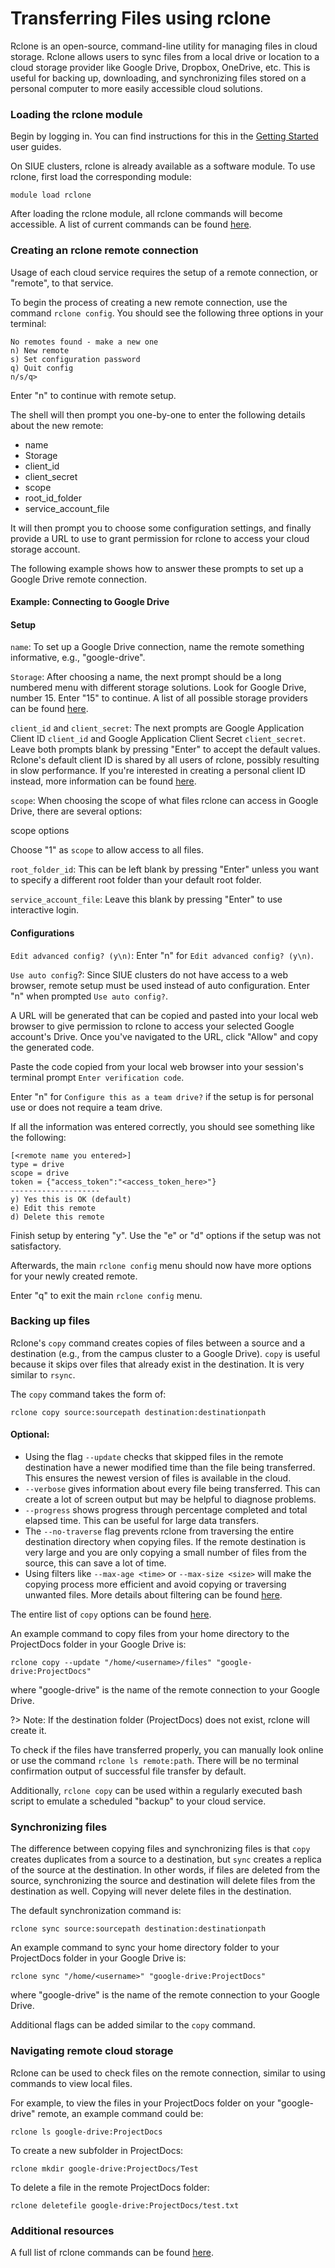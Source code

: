 # Transferring Files using rclone

Rclone is an open-source, command-line utility for managing files in cloud storage. Rclone allows users to sync files from a local drive or location to a cloud storage provider like Google Drive, Dropbox, OneDrive, etc. This is useful for backing up, downloading, and synchronizing files stored on a personal computer to more easily accessible cloud solutions.

### Loading the rclone module

Begin by logging in. You can find instructions for this in the [Getting Started](user_guides/getting-started.md) user guides.

On SIUE clusters, rclone is already available as a software module. To use rclone, first load the corresponding module:

```
module load rclone
```

After loading the rclone module, all rclone commands will become accessible. A list of current commands can be found [here](https://rclone.org/commands/).

### Creating an rclone remote connection

Usage of each cloud service requires the setup of a remote connection, or "remote", to that service.

To begin the process of creating a new remote connection, use the command `rclone config`. You should see the following three options in your terminal:

```
No remotes found - make a new one
n) New remote
s) Set configuration password
q) Quit config
n/s/q>
```

Enter "n" to continue with remote setup.

The shell will then prompt you one-by-one to enter the following details about the new remote:

* name
* Storage
* client_id
* client_secret
* scope
* root_id_folder
* service_account_file

It will then prompt you to choose some configuration settings, and finally provide a URL to use to grant permission for rclone to access your cloud storage account.

The following example shows how to answer these prompts to set up a Google Drive remote connection.

#### Example: Connecting to Google Drive

#### Setup

`name`: To set up a Google Drive connection, name the remote something informative, e.g., "google-drive".

`Storage`: After choosing a name, the next prompt should be a long numbered menu with different storage solutions. Look for Google Drive, number 15. Enter "15" to continue. A list of all possible storage providers can be found [here](https://github.com/rclone/rclone/blob/master/README.md).

`client_id` and `client_secret`: The next prompts are Google Application Client ID `client_id` and Google Application Client Secret `client_secret`. Leave both prompts blank by pressing "Enter" to accept the default values. Rclone's default client ID is shared by all users of rclone, possibly resulting in slow performance. If you're interested in creating a personal client ID instead, more information can be found [here](https://rclone.org/drive/#making-your-own-client-id).

`scope`: When choosing the scope of what files rclone can access in Google Drive, there are several options:

scope options

Choose "1" as `scope` to allow access to all files.

`root_folder_id`: This can be left blank by pressing "Enter" unless you want to specify a different root folder than your default root folder.

`service_account_file`: Leave this blank by pressing "Enter" to use interactive login.

#### Configurations

`Edit advanced config? (y\n)`: Enter "n" for `Edit advanced config? (y\n)`.

`Use auto config`?: Since SIUE clusters do not have access to a web browser, remote setup must be used instead of auto configuration. Enter "n" when prompted `Use auto config?`.

A URL will be generated that can be copied and pasted into your local web browser to give permission to rclone to access your selected Google account's Drive. Once you've navigated to the URL, click "Allow" and copy the generated code.

Paste the code copied from your local web browser into your session's terminal prompt `Enter verification code`.

Enter "n" for `Configure this as a team drive?` if the setup is for personal use or does not require a team drive.

If all the information was entered correctly, you should see something like the following:

```
[<remote name you entered>]
type = drive
scope = drive
token = {"access_token":"<access_token_here>"}
--------------------
y) Yes this is OK (default)
e) Edit this remote
d) Delete this remote
```

Finish setup by entering "y". Use the "e" or "d" options if the setup was not satisfactory.

Afterwards, the main `rclone config` menu should now have more options for your newly created remote.

Enter "q" to exit the main `rclone config` menu.

### Backing up files

Rclone's `copy` command creates copies of files between a source and a destination (e.g., from the campus cluster to a Google Drive). `copy` is useful because it skips over files that already exist in the destination. It is very similar to `rsync`.

The `copy` command takes the form of:

```
rclone copy source:sourcepath destination:destinationpath
```

#### Optional:

* Using the flag `--update` checks that skipped files in the remote destination have a newer modified time than the file being transferred. This ensures the newest version of files is available in the cloud.
* `--verbose` gives information about every file being transferred. This can create a lot of screen output but may be helpful to diagnose problems.
* `--progress` shows progress through percentage completed and total elapsed time. This can be useful for large data transfers.
* The `--no-traverse` flag prevents rclone from traversing the entire destination directory when copying files. If the remote destination is very large and you are only copying a small number of files from the source, this can save a lot of time.
* Using filters like `--max-age <time>` or `--max-size <size>` will make the copying process more efficient and avoid copying or traversing unwanted files. More details about filtering can be found [here](https://rclone.org/filtering/).

The entire list of `copy` options can be found [here](https://rclone.org/docs/).

An example command to copy files from your home directory to the ProjectDocs folder in your Google Drive is:

```
rclone copy --update "/home/<username>/files" "google-drive:ProjectDocs"
```

where "google-drive" is the name of the remote connection to your Google Drive.

?> Note: If the destination folder (ProjectDocs) does not exist, rclone will create it.

To check if the files have transferred properly, you can manually look online or use the command `rclone ls remote:path`. There will be no terminal confirmation output of successful file transfer by default.

Additionally, `rclone copy` can be used within a regularly executed bash script to emulate a scheduled "backup" to your cloud service.

### Synchronizing files

The difference between copying files and synchronizing files is that `copy` creates duplicates from a source to a destination, but `sync` creates a replica of the source at the destination. In other words, if files are deleted from the source, synchronizing the source and destination will delete files from the destination as well. Copying will never delete files in the destination.

The default synchronization command is:

```
rclone sync source:sourcepath destination:destinationpath
```

An example command to sync your home directory folder to your ProjectDocs folder in your Google Drive is:

```
rclone sync "/home/<username>" "google-drive:ProjectDocs"
```

where "google-drive" is the name of the remote connection to your Google Drive.

Additional flags can be added similar to the `copy` command.

### Navigating remote cloud storage

Rclone can be used to check files on the remote connection, similar to using commands to view local files.

For example, to view the files in your ProjectDocs folder on your "google-drive" remote, an example command could be:

```
rclone ls google-drive:ProjectDocs
```

To create a new subfolder in ProjectDocs:

```
rclone mkdir google-drive:ProjectDocs/Test
```

To delete a file in the remote ProjectDocs folder:

```
rclone deletefile google-drive:ProjectDocs/test.txt
```

### Additional resources

A full list of rclone commands can be found [here](https://rclone.org/commands/).
